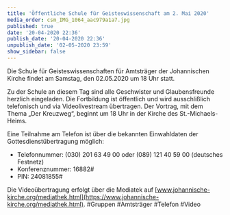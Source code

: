 ```yaml
---
title: 'Öffentliche Schule für Geisteswissenschaft am 2. Mai 2020'
media_order: csm_IMG_1064_aac979a1a7.jpg
published: true
date: '20-04-2020 22:36'
publish_date: '20-04-2020 22:36'
unpublish_date: '02-05-2020 23:59'
show_sidebar: false
---
```


Die Schule für Geisteswissenschaften für Amtsträger der Johannischen Kirche findet am Samstag, den 02.05.2020 um 18 Uhr statt.

Zu der Schule an diesem Tag sind alle Geschwister und Glaubensfreunde herzlich eingeladen. Die Fortbildung ist öffentlich und wird ausschlißlich telefonisch und via Videolivestream übertragen. Der Vortrag, mit dem Thema „Der Kreuzweg“, beginnt um 18 Uhr in der Kirche des St.-Michaels-Heims.

Eine Teilnahme am Telefon ist über die bekannten Einwahldaten der Gottesdienstübertragung möglich:
* Telefonnummer: (030) 201 63 49 00 oder (089) 121 40 59 00 (deutsches Festnetz)
* Konferenznummer: 16882#
* PIN: 24081855#

Die Videoübertragung erfolgt über die Mediatek auf [www.johannische-kirche.org/mediathek.html](https://www.johannische-kirche.org/mediathek.html).
#Gruppen
#Amtsträger
#Telefon
#Video